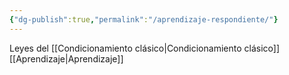 ```yaml
---
{"dg-publish":true,"permalink":"/aprendizaje-respondiente/"}
---
```


Leyes del [[Condicionamiento clásico\|Condicionamiento clásico]]
[[Aprendizaje\|Aprendizaje]]